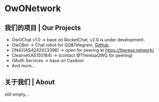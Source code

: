 # OwONetwork

## 我们的项目 | Our Projects
- OwOChat v1.0 -> base on RocketChat, v2.0 is under development.
- OwOBot -> Chat robot for QQ&Telegram, [GitHub](https://github.com/OwONetworks/OwOBot).
- DN42(AS4242423396) -> open for peering at https://theresa.network/
- Clearnet(AS150184) -> (contact @TheresaQWQ for peering)
- OAuth Services -> base on Casdoor
- And more...

## 关于我们 | About
still empty...
